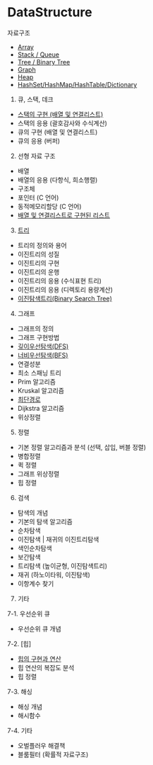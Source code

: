 # DataStructure

자료구조 
- [Array](선형-자료-구조) 
- [Stack / Queue](1-큐-스택-데크)
- [Tree / Binary Tree](3-트리)
- [Graph](4-그래프) 
- [Heap](7-2-힙)
- [HashSet/HashMap/HashTable/Dictionary](7-3-해싱)

1. 큐, 스택, 데크 

- [스택의 구현 (배열 및 연결리스트)](https://github.com/yjo5252/TIL/blob/master/DataStructure/Stack.md)
- 스택의 응용 (괄호감사와 수식계산)
- 큐의 구현 (배열 및 연결리스트) 
- 큐의 응용 (버퍼)


2. 선형 자료 구조

- 배열
- 배열의 응용 (다항식, 희소행렬)
- 구조체
- 포인터 (C 언어)
- 동적메모리할당 (C 언어)
- [배열 및 연결리스트로 구현된 리스트](https://github.com/yjo5252/TIL/blob/master/DataStructure/Array%20vs%20LinkedList.md)

3. [트리](https://github.com/yjo5252/TIL/blob/master/DataStructure/BinarySearchTree.md)

- 트리의 정의와 용어
- 이진트리의 성질 
- 이진트리의 구현
- 이진트리의 운행 
- 이진트리의 응용 (수식표현 트리)
- 이진트리의 응용 (디렉토리 용량계산)
- [이진탐색트리(Binary Search Tree)](https://github.com/yjo5252/TIL/blob/master/DataStructure/BinarySearchTree.md) 

4. 그래프
- 그래프의 정의
- 그래프 구현방법
- [깊이우선탐색(DFS)](https://github.com/yjo5252/TIL/blob/master/DataStructure/DFS.md)
- [너비우선탐색(BFS)](https://github.com/yjo5252/TIL/blob/master/DataStructure/BFS.md)
- 연결성분 
- 최소 스패닝 트리
- Prim 알고리즘 
- Kruskal 알고리즘 
- [최단경로](https://github.com/yjo5252/TIL/blob/master/DataStructure/MinimumPath_WeightedGraph.md) 
- Dijkstra 알고리즘
- 위상정렬 

5. 정렬

- 기본 정렬 알고리즘과 분석 (선택, 삽입, 버블 정렬)
- 병합정렬
- 퀵 정렬
- 그래프 위상정렬
- 힙 정렬 

6. 검색

- 탐색의 개념
- 기본의 탐색 알고리즘 
- 순차탐색
- 이진탐색 | 재귀의 이진트리탐색
- 색인순차탐색
- 보간탐색
- 트리탐색 (높이균형, 이진탐색트리)
- 재귀 (하노이타워, 이진탐색)
- 이항계수 찾기 


7. 기타

7-1. 우선순위 큐
- 우선순위 큐 개념

7-2. [힙]
- [힙의 구현과 연산](https://github.com/yjo5252/TIL/blob/master/DataStructure/Binary%20Heap.md)
- 힙 연산의 복잡도 분석
- 힙 정렬 

7-3. 해싱
- 해싱 개념
- 해시함수 

7-4. 기타
- 오벌플러우 해결책 
- 블룸필터 (확률적 자료구조)
